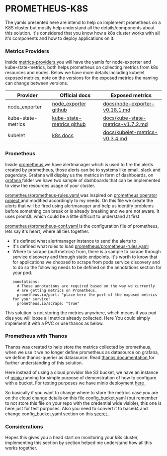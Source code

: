 # PROMETHEUS-K8S

The yamls presented here are intend to help on implement prometheus on a K8S cluster but mostly help understand all the details/components about this solution.
It's considered that you know how a k8s cluster works with all it's components and how to deploy applications on it.


### Metrics Providers

Inside [ metrics-providers ](metrics-providers) you will have the yamls for node-exporter and kube-state-metrics, both helps prometheus on collecting metrics from k8s resources and nodes.
Below we have more details including kubelet exposed metrics, note on the versions for the exposed metrics the naming can change between versions.

| Provider | Official docs | Exposed metrics |
| ---- | ---- | ---- |
| node_exporter | [ node_exporter github ](https://github.com/prometheus/node_exporter) | [ docs/node-exporter-v0.18.1.md ](docs/node-exporter-v0.18.1.md) |
| kube-state-metrics | [ kube-state-metrics github ](https://github.com/kubernetes/kube-state-metrics) | [ docs/kube-state-metrics-v1.7.2.md ](docs/kube-state-metrics-v1.7.2.md) |
| kubelet | [ k8s docs ](https://kubernetes.io/docs/tasks/debug-application-cluster/resource-usage-monitoring/) | [ docs/kubelet-metrics-v0.3.4.md ](docs/kubelet-metrics-v0.3.4.md) |


### Prometheus

Inside [ prometheus ](prometheus) we have alertmanager which is used to fire the alerts created by prometheus, those alerts can be to systems like email, slack and pagerduty.
Grafana will display us the metrics in form of dashboards, on [ grafana ](grafana) folder we have two sample of dashboards that can be implemented to view the resources usage of your cluster.

[ prometheus/prometheus-rules.yaml ](prometheus/prometheus-rules.yaml) was inspired on [ prometheus operator project ](https://github.com/coreos/kube-prometheus) and modified accordingly to my needs. On this file we create the alerts that will be fired using alertmanager and help us identify problems before something can break or is already breaking and we are not aware. It uses promQL which could be a little difficult to understand at first.

[ prometheus/prometheus-conf.yaml ](prometheus/prometheus-conf.yaml) is the configuration file of prometheus, lets say it's heart, where all ties together.
  - It's defined what alertmanager instance to send the alerts to
  - It's defined what rules to load [ prometheus/prometheus-rules.yaml ](prometheus/prometheus-rules.yaml)
  - Where to scrape (pull metrics) from, there is a sample to scrape through service discovery and through static endpoints. It's worth to know that for applications we choosed to scrape from pods service discovery and to do so the following needs to be defined on the annotations section for your pod.
    ```
    annotations:
      # These annotations are required based on the way we currently
      # are getting metrics on Prometheus.
      prometheus.io/port: "place here the port of the exposed metrics for your service"
      prometheus.io/scrape: "true"
    ```

This solution is not storing the metrics anywhere, which means if you pod dies you will loose all metrics already collected. Here You could simply implement it with a PVC or use thanos as below.


### Prometheus with Thanos

Thanos was created to help store the metrics collected by prometheus, when we use it we no longer define prometheus as datasource on grafana, we define thanos-querier as datasource.
Read [ thanos documentation ](https://thanos.io/getting-started.md/) for further understanding of this solution.

Here instead of using a cloud providor like S3 bucket, we have an instance of [ minio ](https://docs.min.io/) running for simple purpose of demonstration of how to configure with a bucket.
For testing purposes we have minio deployment [ here ](minio).

So basically if you want to change where to store the metrics case you are on the cloud change details on this file [ config_bucket.yaml ](prometheus-thanos/config_bucket.yaml) (but remember to not store this file on your repo with the credential wide visible), this one is here just for test purposes. Also you need to convert it to base64 and change config_bucket.yaml section on this [ secret ](prometheus-thanos/thanos-config-bucket.yaml).



### Considerations
Hopes this gives you a head start on monitoring your k8s cluster, implementing this section by section helped me understand how all this works together.

